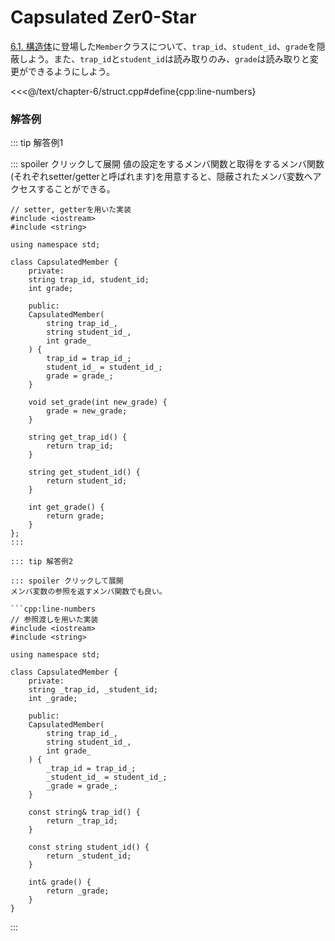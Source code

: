 # Capsulated Zer0-Star

[6.1. 構造体](../../chapter-6/struct.md)に登場した`Member`クラスについて、`trap_id`、`student_id`、`grade`を隠蔽しよう。また、`trap_id`と`student_id`は読み取りのみ、`grade`は読み取りと変更ができるようにしよう。

<<<@/text/chapter-6/struct.cpp#define{cpp:line-numbers}

### 解答例

::: tip 解答例1

::: spoiler クリックして展開
値の設定をするメンバ関数と取得をするメンバ関数(それぞれsetter/getterと呼ばれます)を用意すると、隠蔽されたメンバ変数へアクセスすることができる。
```cpp:line-numbers
// setter, getterを用いた実装
#include <iostream>
#include <string>

using namespace std;

class CapsulatedMember {
    private:
    string trap_id, student_id;
    int grade;

    public:
    CapsulatedMember(
        string trap_id_,
        string student_id_,
        int grade_
    ) {
        trap_id = trap_id_;
        student_id_ = student_id_;
        grade = grade_;
    }

    void set_grade(int new_grade) {
        grade = new_grade;
    }

    string get_trap_id() {
        return trap_id;
    }

    string get_student_id() {
        return student_id;
    }

    int get_grade() {
        return grade;
    }
};
:::

::: tip 解答例2

::: spoiler クリックして展開
メンバ変数の参照を返すメンバ関数でも良い。

```cpp:line-numbers
// 参照渡しを用いた実装
#include <iostream>
#include <string>

using namespace std;

class CapsulatedMember {
    private:
    string _trap_id, _student_id;
    int _grade;

    public:
    CapsulatedMember(
        string trap_id_,
        string student_id_,
        int grade_
    ) {
        _trap_id = trap_id_;
        _student_id_ = student_id_;
        _grade = grade_;
    }

    const string& trap_id() {
        return _trap_id;
    }

    const string student_id() {
        return _student_id;
    }

    int& grade() {
        return _grade;
    }
}
```
:::
